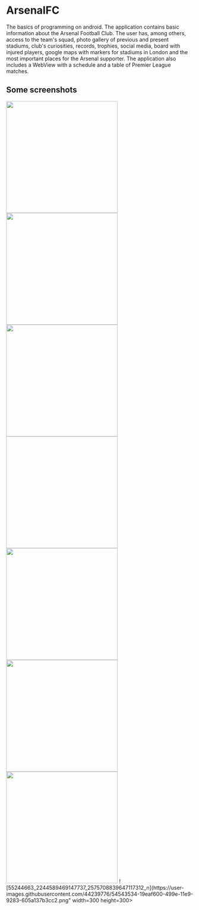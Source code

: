 # ArsenalFC
The basics of programming on android. The application contains basic information about the Arsenal Football Club.
The user has, among others, access to the team's squad, photo gallery of previous and present stadiums, club's curiosities, records,
trophies, social media, board with injured players, google maps with markers for stadiums in London and the most important places for the Arsenal supporter.
The application also includes a WebView with a schedule and a table of Premier League matches.

## Some screenshots
<img src="https://user-images.githubusercontent.com/44239776/54543447-f922a080-499d-11e9-98de-4a15e85f0966.png" width=300 height=300>
<img src="https://user-images.githubusercontent.com/44239776/54543461-fd4ebe00-499d-11e9-91c6-da2af5434d28.png" width=300 height=300>
<img src="https://user-images.githubusercontent.com/44239776/54543467-ffb11800-499d-11e9-9975-73a6f34cbfe9.png" width=300 height=300>
<img src"https://user-images.githubusercontent.com/44239776/54543484-050e6280-499e-11e9-8682-9ed5a9816075.png" width=300 height=300>
<img src="https://user-images.githubusercontent.com/44239776/54543505-0d669d80-499e-11e9-9f87-461e53a4825b.png" width=300 height=300>
<img src="https://user-images.githubusercontent.com/44239776/54543518-122b5180-499e-11e9-9f95-d7f67f33b3f9.png" width=300 height=300>
<img src="https://user-images.githubusercontent.com/44239776/54543531-16576f00-499e-11e9-95cc-2ca60d49d85e.png" width=300 height=300>
![55244663_2244589469147737_2575708839647117312_n](https://user-images.githubusercontent.com/44239776/54543534-19eaf600-499e-11e9-9283-605a137b3cc2.png" width=300 height=300>
